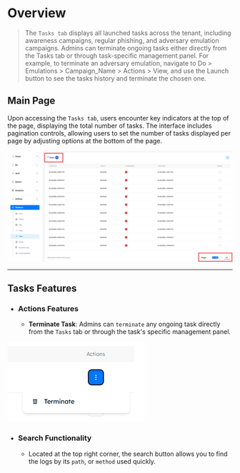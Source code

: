 # Overview
> The `Tasks tab` displays all launched tasks across the tenant, including awareness campaigns, regular phishing, and adversary emulation campaigns. Admins can terminate ongoing tasks either directly from the Tasks tab or through task-specific management panel. For example, to terminate an adversary emulation, navigate to Do > Emulations > Campaign_Name > Actions > View, and use the Launch button to see the tasks history and terminate the chosen one.

## Main Page

Upon accessing the `Tasks tab`, users encounter key indicators at the top of the page, displaying the total number of tasks. The interface includes pagination controls, allowing users to set the number of tasks displayed per page by adjusting options at the bottom of the page.

![Platform-Phish tasks interface!](../../assets/platform/tasks/tasks_interface.png "Platform-Phish tasks interface")

---

## Tasks Features

- ### Actions Features

    - **Terminate Task**: Admins can `terminate` any ongoing task directly from the `Tasks` tab or through the task's specific management panel.
    
![Platform-Phish tasks terminate button!](../../assets/platform/tasks/terminate_button.png "Platform-Phish tasks terminate button")

- ### Search Functionality

    - Located at the top right corner, the search button allows you to find the logs by its `path`, or `method` used quickly.
